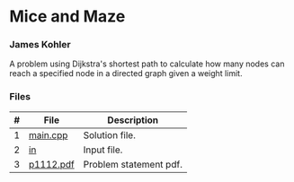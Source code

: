 # Mice and Maze
### James Kohler

A problem using Dijkstra's shortest path to calculate how many nodes can reach a specified node in a directed graph given a weight limit.

### Files
|#|File|Description|
|:-:|-|-|
|1|[main.cpp](./main.cpp)|Solution file.|
|2|[in](./in)|Input file.|
|3|[p1112.pdf](./p1112.pdf)|Problem statement pdf.|